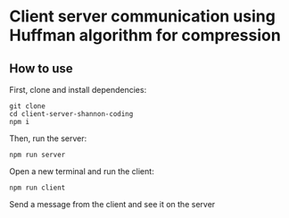 # Client server communication using Huffman algorithm for compression
## How to use
First, clone and install dependencies:
```
git clone 
cd client-server-shannon-coding
npm i
```
Then, run the server:
```
npm run server
```
Open a new terminal and run the client:
```
npm run client
```
Send a message from the client and see it on the server
